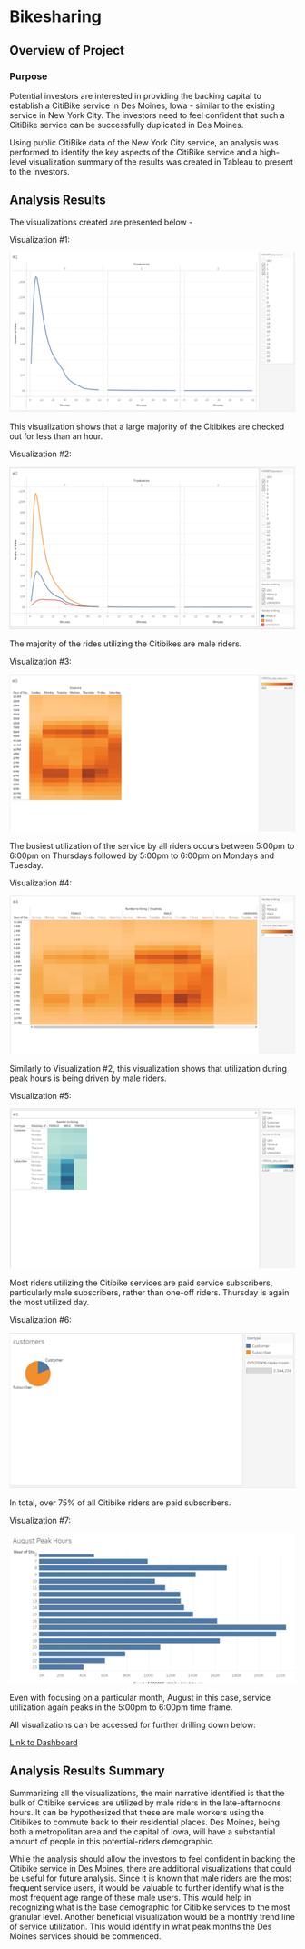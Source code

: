 # Bikesharing

## Overview of Project
### Purpose

Potential investors are interested in providing the backing capital to establish a CitiBike service in Des Moines, Iowa - similar to the existing service in New York City. The investors need to feel confident that such a CitiBike service can be successfully duplicated in Des Moines. 

Using public CitiBike data of the New York City service, an analysis was performed to identify the key aspects of the CitiBike service and a high-level visualization summary of the results was created in Tableau to present to the investors.

## Analysis Results 

The visualizations created are presented below - 

Visualization #1:

<img src = "https://github.com/Jafranco96/bikesharing/blob/main/Resources/Viz%20%231.PNG">

This visualization shows that a large majority of the Citibikes are checked out for less than an hour.

Visualization #2:

<img src = "https://github.com/Jafranco96/bikesharing/blob/main/Resources/Viz%20%232.PNG">

The majority of the rides utilizing the Citibikes are male riders.

Visualization #3:

<img src = "https://github.com/Jafranco96/bikesharing/blob/main/Resources/Viz%20%233.PNG">

The busiest utilization of the service by all riders occurs between 5:00pm to 6:00pm on Thursdays followed by 5:00pm to 6:00pm on Mondays and Tuesday.

Visualization #4:

<img src = "https://github.com/Jafranco96/bikesharing/blob/main/Resources/Viz%20%234.PNG">

Similarly to Visualization #2, this visualization shows that utilization during peak hours is being driven by male riders.

Visualization #5:

<img src = "https://github.com/Jafranco96/bikesharing/blob/main/Resources/Viz%20%235.PNG">

Most riders utilizing the Citibike services are paid service subscribers, particularly male subscribers, rather than one-off riders. Thursday is again the most utilized day.

Visualization #6:

<img src = "https://github.com/Jafranco96/bikesharing/blob/main/Resources/Viz%20%237.PNG">

In total, over 75% of all Citibike riders are paid subscribers.

Visualization #7:

<img src = "https://github.com/Jafranco96/bikesharing/blob/main/Resources/Viz%20%236.PNG">

Even with focusing on a particular month, August in this case, service utilization again peaks in the 5:00pm to 6:00pm time frame.

All visualizations can be accessed for further drilling down below:

[Link to Dashboard](https://public.tableau.com/profile/jf4511#!/vizhome/Challenge14_16179329455140/Story1)


## Analysis Results Summary

Summarizing all the visualizations, the main narrative identified is that the bulk of Citibike services are utilized by male riders in the late-afternoons hours. It can be hypothesized that these are male workers using the Citibikes to commute back to their residential places. Des Moines, being both a metropolitan area and the capital of Iowa, will have a substantial amount of people in this potential-riders demographic.  

While the analysis should allow the investors to feel confident in backing the Citibike service in Des Moines, there are additional visualizations that could be useful for future analysis. Since it is known that male riders are the most frequent service users, it would be valuable to further identify what is the most frequent age range of these male users. This would help in recognizing what is the base demographic for Citibike services to the most granular level. Another beneficial visualization would be a monthly trend line of service utilization. This would identify in what peak months the Des Moines services should be commenced.
